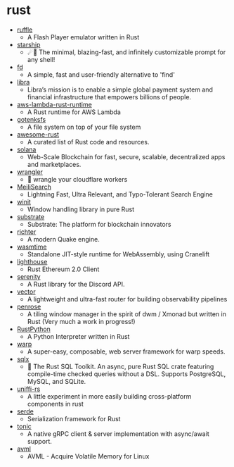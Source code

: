 # rust
- [ruffle](https://github.com/ruffle-rs/ruffle)
  - A Flash Player emulator written in Rust
- [starship](https://github.com/starship/starship)
  - ☄🌌️ The minimal, blazing-fast, and infinitely customizable prompt for any shell!
- [fd](https://github.com/sharkdp/fd)
  - A simple, fast and user-friendly alternative to 'find'
- [libra](https://github.com/libra/libra)
  - Libra’s mission is to enable a simple global payment system and financial infrastructure that empowers billions of people.
- [aws-lambda-rust-runtime](https://github.com/awslabs/aws-lambda-rust-runtime)
  - A Rust runtime for AWS Lambda
- [gotenksfs](https://github.com/carlosgaldino/gotenksfs)
  - A file system on top of your file system
- [awesome-rust](https://github.com/rust-unofficial/awesome-rust)
  - A curated list of Rust code and resources.
- [solana](https://github.com/solana-labs/solana)
  - Web-Scale Blockchain for fast, secure, scalable, decentralized apps and marketplaces.
- [wrangler](https://github.com/cloudflare/wrangler)
  - 🤠 wrangle your cloudflare workers
- [MeiliSearch](https://github.com/meilisearch/MeiliSearch)
  - Lightning Fast, Ultra Relevant, and Typo-Tolerant Search Engine
- [winit](https://github.com/rust-windowing/winit)
  - Window handling library in pure Rust
- [substrate](https://github.com/paritytech/substrate)
  - Substrate: The platform for blockchain innovators
- [richter](https://github.com/cormac-obrien/richter)
  - A modern Quake engine.
- [wasmtime](https://github.com/bytecodealliance/wasmtime)
  - Standalone JIT-style runtime for WebAssembly, using Cranelift
- [lighthouse](https://github.com/sigp/lighthouse)
  - Rust Ethereum 2.0 Client
- [serenity](https://github.com/serenity-rs/serenity)
  - A Rust library for the Discord API.
- [vector](https://github.com/timberio/vector)
  - A lightweight and ultra-fast router for building observability pipelines
- [penrose](https://github.com/sminez/penrose)
  - A tiling window manager in the spirit of dwm / Xmonad but written in Rust (Very much a work in progress!)
- [RustPython](https://github.com/RustPython/RustPython)
  - A Python Interpreter written in Rust
- [warp](https://github.com/seanmonstar/warp)
  - A super-easy, composable, web server framework for warp speeds.
- [sqlx](https://github.com/launchbadge/sqlx)
  - 🧰 The Rust SQL Toolkit. An async, pure Rust SQL crate featuring compile-time checked queries without a DSL. Supports PostgreSQL, MySQL, and SQLite.
- [uniffi-rs](https://github.com/mozilla/uniffi-rs)
  - A little experiment in more easily building cross-platform components in rust
- [serde](https://github.com/serde-rs/serde)
  - Serialization framework for Rust
- [tonic](https://github.com/hyperium/tonic)
  - A native gRPC client & server implementation with async/await support.
- [avml](https://github.com/microsoft/avml)
  - AVML - Acquire Volatile Memory for Linux
